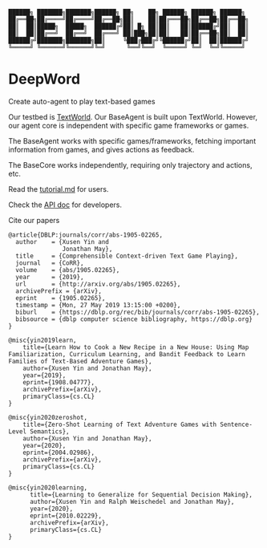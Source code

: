 ```text
██████╗ ███████╗███████╗██████╗ ██╗    ██╗ ██████╗ ██████╗ ██████╗
██╔══██╗██╔════╝██╔════╝██╔══██╗██║    ██║██╔═══██╗██╔══██╗██╔══██╗
██║  ██║█████╗  █████╗  ██████╔╝██║ █╗ ██║██║   ██║██████╔╝██║  ██║
██║  ██║██╔══╝  ██╔══╝  ██╔═══╝ ██║███╗██║██║   ██║██╔══██╗██║  ██║
██████╔╝███████╗███████╗██║     ╚███╔███╔╝╚██████╔╝██║  ██║██████╔╝
╚═════╝ ╚══════╝╚══════╝╚═╝      ╚══╝╚══╝  ╚═════╝ ╚═╝  ╚═╝╚═════╝ 
```

# DeepWord

Create auto-agent to play text-based games

Our testbed is [TextWorld](https://github.com/microsoft/TextWorld).
Our BaseAgent is built upon TextWorld.
However, our agent core is independent with specific game frameworks or games.

The BaseAgent works with specific games/frameworks, fetching important information from games, and gives actions as feedback.

The BaseCore works independently, requiring only trajectory and actions, etc.

Read the [tutorial.md](tutorial.md) for users.

Check the [API doc](https://yinxusen.github.io/deepword/) for developers.

Cite our papers

```
@article{DBLP:journals/corr/abs-1905-02265,
  author    = {Xusen Yin and
               Jonathan May},
  title     = {Comprehensible Context-driven Text Game Playing},
  journal   = {CoRR},
  volume    = {abs/1905.02265},
  year      = {2019},
  url       = {http://arxiv.org/abs/1905.02265},
  archivePrefix = {arXiv},
  eprint    = {1905.02265},
  timestamp = {Mon, 27 May 2019 13:15:00 +0200},
  biburl    = {https://dblp.org/rec/bib/journals/corr/abs-1905-02265},
  bibsource = {dblp computer science bibliography, https://dblp.org}
}

@misc{yin2019learn,
    title={Learn How to Cook a New Recipe in a New House: Using Map Familiarization, Curriculum Learning, and Bandit Feedback to Learn Families of Text-Based Adventure Games},
    author={Xusen Yin and Jonathan May},
    year={2019},
    eprint={1908.04777},
    archivePrefix={arXiv},
    primaryClass={cs.CL}
}

@misc{yin2020zeroshot,
    title={Zero-Shot Learning of Text Adventure Games with Sentence-Level Semantics},
    author={Xusen Yin and Jonathan May},
    year={2020},
    eprint={2004.02986},
    archivePrefix={arXiv},
    primaryClass={cs.CL}
}

@misc{yin2020learning,
      title={Learning to Generalize for Sequential Decision Making}, 
      author={Xusen Yin and Ralph Weischedel and Jonathan May},
      year={2020},
      eprint={2010.02229},
      archivePrefix={arXiv},
      primaryClass={cs.CL}
}
```
